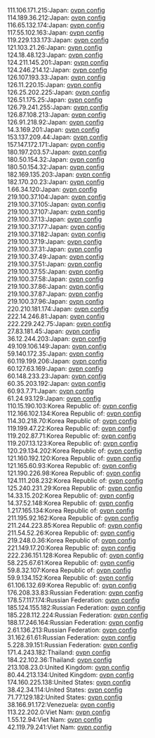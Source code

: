 111.106.171.215:Japan: [ovpn config](vpn/111_106_171_215.ovpn)  
114.189.36.212:Japan: [ovpn config](vpn/114_189_36_212.ovpn)  
116.65.132.174:Japan: [ovpn config](vpn/116_65_132_174.ovpn)  
117.55.102.163:Japan: [ovpn config](vpn/117_55_102_163.ovpn)  
119.229.133.173:Japan: [ovpn config](vpn/119_229_133_173.ovpn)  
121.103.21.26:Japan: [ovpn config](vpn/121_103_21_26.ovpn)  
124.18.48.123:Japan: [ovpn config](vpn/124_18_48_123.ovpn)  
124.211.145.201:Japan: [ovpn config](vpn/124_211_145_201.ovpn)  
124.246.214.12:Japan: [ovpn config](vpn/124_246_214_12.ovpn)  
126.107.193.33:Japan: [ovpn config](vpn/126_107_193_33.ovpn)  
126.11.220.15:Japan: [ovpn config](vpn/126_11_220_15.ovpn)  
126.25.202.225:Japan: [ovpn config](vpn/126_25_202_225.ovpn)  
126.51.175.25:Japan: [ovpn config](vpn/126_51_175_25.ovpn)  
126.79.241.255:Japan: [ovpn config](vpn/126_79_241_255.ovpn)  
126.87.108.213:Japan: [ovpn config](vpn/126_87_108_213.ovpn)  
126.91.218.92:Japan: [ovpn config](vpn/126_91_218_92.ovpn)  
14.3.169.201:Japan: [ovpn config](vpn/14_3_169_201.ovpn)  
153.137.209.44:Japan: [ovpn config](vpn/153_137_209_44.ovpn)  
157.147.172.171:Japan: [ovpn config](vpn/157_147_172_171.ovpn)  
180.197.203.57:Japan: [ovpn config](vpn/180_197_203_57.ovpn)  
180.50.154.32:Japan: [ovpn config](vpn/180_50_154_32.ovpn)  
180.50.154.32:Japan: [ovpn config](vpn/180_50_154_32.ovpn)  
182.169.135.203:Japan: [ovpn config](vpn/182_169_135_203.ovpn)  
182.170.20.23:Japan: [ovpn config](vpn/182_170_20_23.ovpn)  
1.66.34.120:Japan: [ovpn config](vpn/1_66_34_120.ovpn)  
219.100.37.104:Japan: [ovpn config](vpn/219_100_37_104.ovpn)  
219.100.37.105:Japan: [ovpn config](vpn/219_100_37_105.ovpn)  
219.100.37.107:Japan: [ovpn config](vpn/219_100_37_107.ovpn)  
219.100.37.13:Japan: [ovpn config](vpn/219_100_37_13.ovpn)  
219.100.37.177:Japan: [ovpn config](vpn/219_100_37_177.ovpn)  
219.100.37.182:Japan: [ovpn config](vpn/219_100_37_182.ovpn)  
219.100.37.19:Japan: [ovpn config](vpn/219_100_37_19.ovpn)  
219.100.37.31:Japan: [ovpn config](vpn/219_100_37_31.ovpn)  
219.100.37.49:Japan: [ovpn config](vpn/219_100_37_49.ovpn)  
219.100.37.51:Japan: [ovpn config](vpn/219_100_37_51.ovpn)  
219.100.37.55:Japan: [ovpn config](vpn/219_100_37_55.ovpn)  
219.100.37.58:Japan: [ovpn config](vpn/219_100_37_58.ovpn)  
219.100.37.86:Japan: [ovpn config](vpn/219_100_37_86.ovpn)  
219.100.37.87:Japan: [ovpn config](vpn/219_100_37_87.ovpn)  
219.100.37.96:Japan: [ovpn config](vpn/219_100_37_96.ovpn)  
220.210.181.174:Japan: [ovpn config](vpn/220_210_181_174.ovpn)  
222.14.246.81:Japan: [ovpn config](vpn/222_14_246_81.ovpn)  
222.229.242.75:Japan: [ovpn config](vpn/222_229_242_75.ovpn)  
27.83.181.45:Japan: [ovpn config](vpn/27_83_181_45.ovpn)  
36.12.244.203:Japan: [ovpn config](vpn/36_12_244_203.ovpn)  
49.109.106.149:Japan: [ovpn config](vpn/49_109_106_149.ovpn)  
59.140.172.35:Japan: [ovpn config](vpn/59_140_172_35.ovpn)  
60.119.199.206:Japan: [ovpn config](vpn/60_119_199_206.ovpn)  
60.127.63.169:Japan: [ovpn config](vpn/60_127_63_169.ovpn)  
60.148.233.23:Japan: [ovpn config](vpn/60_148_233_23.ovpn)  
60.35.203.192:Japan: [ovpn config](vpn/60_35_203_192.ovpn)  
60.93.7.71:Japan: [ovpn config](vpn/60_93_7_71.ovpn)  
61.24.93.129:Japan: [ovpn config](vpn/61_24_93_129.ovpn)  
110.15.190.103:Korea Republic of: [ovpn config](vpn/110_15_190_103.ovpn)  
112.166.102.134:Korea Republic of: [ovpn config](vpn/112_166_102_134.ovpn)  
114.30.218.70:Korea Republic of: [ovpn config](vpn/114_30_218_70.ovpn)  
119.199.47.22:Korea Republic of: [ovpn config](vpn/119_199_47_22.ovpn)  
119.202.87.71:Korea Republic of: [ovpn config](vpn/119_202_87_71.ovpn)  
119.207.13.123:Korea Republic of: [ovpn config](vpn/119_207_13_123.ovpn)  
120.29.134.202:Korea Republic of: [ovpn config](vpn/120_29_134_202.ovpn)  
121.160.192.120:Korea Republic of: [ovpn config](vpn/121_160_192_120.ovpn)  
121.165.60.93:Korea Republic of: [ovpn config](vpn/121_165_60_93.ovpn)  
121.190.226.98:Korea Republic of: [ovpn config](vpn/121_190_226_98.ovpn)  
124.111.208.232:Korea Republic of: [ovpn config](vpn/124_111_208_232.ovpn)  
125.240.231.29:Korea Republic of: [ovpn config](vpn/125_240_231_29.ovpn)  
14.33.15.202:Korea Republic of: [ovpn config](vpn/14_33_15_202.ovpn)  
14.37.52.148:Korea Republic of: [ovpn config](vpn/14_37_52_148.ovpn)  
1.217.165.134:Korea Republic of: [ovpn config](vpn/1_217_165_134.ovpn)  
211.195.92.162:Korea Republic of: [ovpn config](vpn/211_195_92_162.ovpn)  
211.244.223.85:Korea Republic of: [ovpn config](vpn/211_244_223_85.ovpn)  
211.54.52.26:Korea Republic of: [ovpn config](vpn/211_54_52_26.ovpn)  
219.248.0.36:Korea Republic of: [ovpn config](vpn/219_248_0_36.ovpn)  
221.149.17.20:Korea Republic of: [ovpn config](vpn/221_149_17_20.ovpn)  
222.236.151.128:Korea Republic of: [ovpn config](vpn/222_236_151_128.ovpn)  
58.225.67.61:Korea Republic of: [ovpn config](vpn/58_225_67_61.ovpn)  
59.8.32.107:Korea Republic of: [ovpn config](vpn/59_8_32_107.ovpn)  
59.9.134.152:Korea Republic of: [ovpn config](vpn/59_9_134_152.ovpn)  
61.106.132.69:Korea Republic of: [ovpn config](vpn/61_106_132_69.ovpn)  
176.208.33.83:Russian Federation: [ovpn config](vpn/176_208_33_83.ovpn)  
178.57.117.174:Russian Federation: [ovpn config](vpn/178_57_117_174.ovpn)  
185.124.155.182:Russian Federation: [ovpn config](vpn/185_124_155_182.ovpn)  
185.228.112.224:Russian Federation: [ovpn config](vpn/185_228_112_224.ovpn)  
188.17.246.164:Russian Federation: [ovpn config](vpn/188_17_246_164.ovpn)  
2.61.136.213:Russian Federation: [ovpn config](vpn/2_61_136_213.ovpn)  
31.162.61.61:Russian Federation: [ovpn config](vpn/31_162_61_61.ovpn)  
5.228.39.151:Russian Federation: [ovpn config](vpn/5_228_39_151.ovpn)  
171.4.243.182:Thailand: [ovpn config](vpn/171_4_243_182.ovpn)  
184.22.102.36:Thailand: [ovpn config](vpn/184_22_102_36.ovpn)  
213.108.23.0:United Kingdom: [ovpn config](vpn/213_108_23_0.ovpn)  
80.44.213.134:United Kingdom: [ovpn config](vpn/80_44_213_134.ovpn)  
174.160.225.138:United States: [ovpn config](vpn/174_160_225_138.ovpn)  
38.42.34.114:United States: [ovpn config](vpn/38_42_34_114.ovpn)  
71.77.129.182:United States: [ovpn config](vpn/71_77_129_182.ovpn)  
38.166.91.172:Venezuela: [ovpn config](vpn/38_166_91_172.ovpn)  
113.22.202.0:Viet Nam: [ovpn config](vpn/113_22_202_0.ovpn)  
1.55.12.94:Viet Nam: [ovpn config](vpn/1_55_12_94.ovpn)  
42.119.79.241:Viet Nam: [ovpn config](vpn/42_119_79_241.ovpn)  
